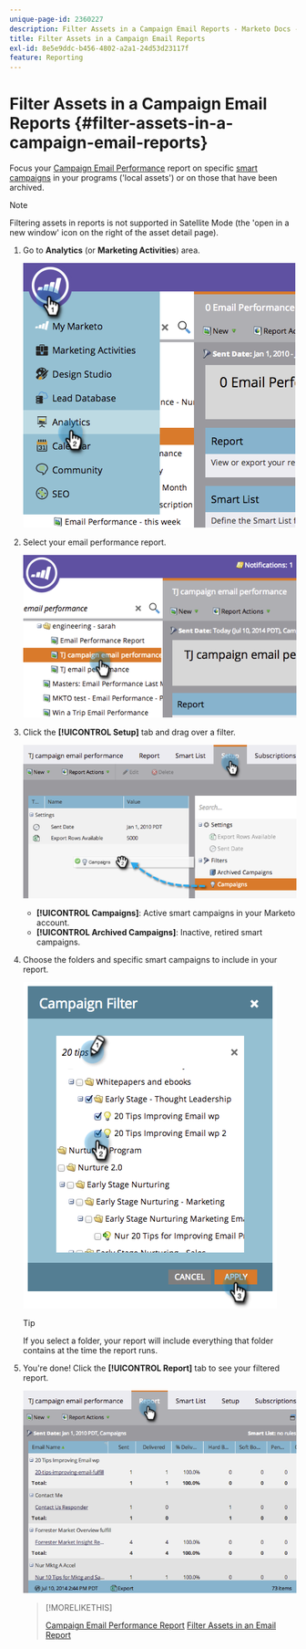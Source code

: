 ```yaml
---
unique-page-id: 2360227
description: Filter Assets in a Campaign Email Reports - Marketo Docs - Product Documentation
title: Filter Assets in a Campaign Email Reports
exl-id: 8e5e9ddc-b456-4802-a2a1-24d53d23117f
feature: Reporting
---
```

# Filter Assets in a Campaign Email Reports {#filter-assets-in-a-campaign-email-reports}

Focus your [Campaign Email Performance](/help/marketo/product-docs/reporting/basic-reporting/report-types/campaign-email-performance-report.md) report on specific [smart campaigns](/help/marketo/product-docs/core-marketo-concepts/smart-campaigns/creating-a-smart-campaign/understanding-batch-and-trigger-smart-campaigns.md) in your programs ('local assets') or on those that have been archived.

>[!NOTE]
>
>Filtering assets in reports is not supported in Satellite Mode (the 'open in a new window' icon on the right of the asset detail page).

1. Go to **Analytics** (or **Marketing Activities**) area.

   ![](assets/image2014-9-16-15-3a57-3a27.png)

1. Select your email performance report.

   ![](assets/image2014-9-16-15-3a57-3a31.png)

1. Click the **[!UICONTROL Setup]** tab and drag over a filter.

   ![](assets/image2014-9-16-15-3a57-3a35.png)

    * **[!UICONTROL Campaigns]**: Active smart campaigns in your Marketo account.
    * **[!UICONTROL Archived Campaigns]**: Inactive, retired smart campaigns.

1. Choose the folders and specific smart campaigns to include in your report.

   ![](assets/image2014-9-16-15-3a57-3a38.png)

   >[!TIP]
   >
   >If you select a folder, your report will include everything that folder contains at the time the report runs.

1. You're done! Click the **[!UICONTROL Report]** tab to see your filtered report.

   ![](assets/image2014-9-16-15-3a58-3a10.png)

   >[!MORELIKETHIS]
   >
   >[Campaign Email Performance Report](/help/marketo/product-docs/reporting/basic-reporting/report-types/campaign-email-performance-report.md)
   >[Filter Assets in an Email Report](/help/marketo/product-docs/reporting/basic-reporting/report-activity/filter-assets-in-an-email-report.md)
